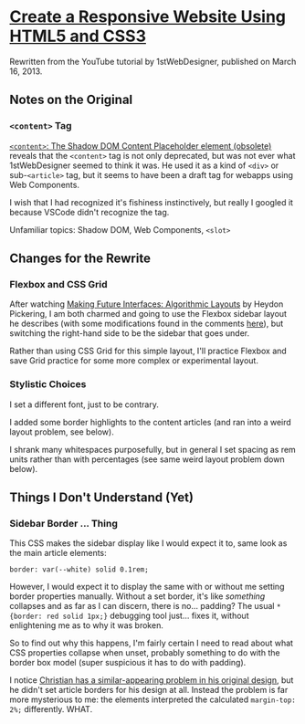 # [Create a Responsive Website Using HTML5 and CSS3](https://www.youtube.com/watch?v=eOG90Q8EfRo)

Rewritten from the YouTube tutorial by 1stWebDesigner, published on March 16, 2013.

## Notes on the Original

### `<content>` Tag

[`<content>`: The Shadow DOM Content Placeholder element (obsolete)](https://developer.mozilla.org/en-US/docs/Web/HTML/Element/content) reveals that the `<content>` tag is not only deprecated, but was not ever what 1stWebDesigner seemed to think it was. He used it as a kind of `<div>` or sub-`<article>` tag, but it seems to have been a draft tag for webapps using Web Components.

I wish that I had recognized it's fishiness instinctively, but really I googled it because VSCode didn't recognize the tag.

Unfamiliar topics: Shadow DOM, Web Components, `<slot>`

## Changes for the Rewrite

### Flexbox and CSS Grid

After watching [Making Future Interfaces: Algorithmic Layouts](https://www.youtube.com/watch?v=qOUtkN6M52M) by Heydon Pickering, I am both charmed and going to use the Flexbox sidebar layout he describes (with some modifications found in the comments [here](https://gist.github.com/Heydon/c0b1d088461c64370d6fe1a19bff4b9f)), but switching the right-hand side to be the sidebar that goes under.

Rather than using CSS Grid for this simple layout, I'll practice Flexbox and save Grid practice for some more complex or experimental layout.

### Stylistic Choices

I set a different font, just to be contrary.

I added some border highlights to the content articles (and ran into a weird layout problem, see below).

I shrank many whitespaces purposefully, but in general I set spacing as rem units rather than with percentages (see same weird layout problem down below).

## Things I Don't Understand (Yet)

### Sidebar Border ... Thing

This CSS makes the sidebar display like I would expect it to, same look as the main article elements:

`border: var(--white) solid 0.1rem;`

However, I would expect it to display the same with or without me setting border properties manually. Without a set border, it's like _something_ collapses and as far as I can discern, there is no... padding? The usual `* {border: red solid 1px;}` debugging tool just... fixes it, without enlightening me as to why it was broken.

So to find out why this happens, I'm fairly certain I need to read about what CSS properties collapse when unset, probably something to do with the border box model (super suspicious it has to do with padding).

I notice [Christian has a similar-appearing problem in his original design](https://codepen.io/bgbraithwaite/pen/zbjwqZ), but he didn't set article borders for his design at all. Instead the problem is far more mysterious to me: the elements interpreted the calculated `margin-top: 2%;` differently. WHAT.
